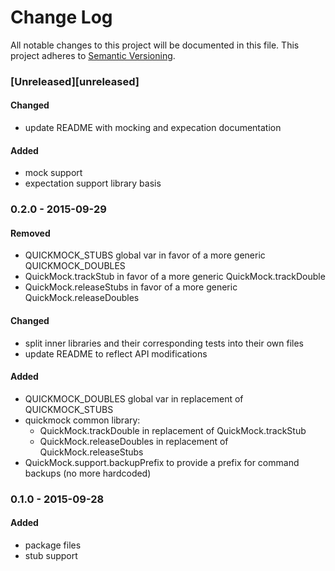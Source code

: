 # Change Log
All notable changes to this project will be documented in this file.
This project adheres to [Semantic Versioning](http://semver.org/).

### [Unreleased][unreleased]

#### Changed
- update README with mocking and expecation documentation

#### Added
- mock support
- expectation support library basis

### 0.2.0 - 2015-09-29
#### Removed
- QUICKMOCK_STUBS global var in favor of a more generic QUICKMOCK_DOUBLES
- QuickMock.trackStub in favor of a more generic QuickMock.trackDouble
- QuickMock.releaseStubs in favor of a more generic QuickMock.releaseDoubles

#### Changed
- split inner libraries and their corresponding tests into their own files
- update README to reflect API modifications

#### Added
- QUICKMOCK_DOUBLES global var in replacement of QUICKMOCK_STUBS
- quickmock common library:
    * QuickMock.trackDouble in replacement of QuickMock.trackStub
    * QuickMock.releaseDoubles in replacement of QuickMock.releaseStubs
- QuickMock.support.backupPrefix to provide a prefix for command backups (no more hardcoded)

### 0.1.0 - 2015-09-28
#### Added
- package files
- stub support
